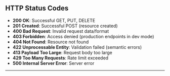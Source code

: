 ## HTTP Status Codes

- **200 OK**: Successful GET, PUT, DELETE
- **201 Created**: Successful POST (resource created)
- **400 Bad Request**: Invalid request data/format
- **403 Forbidden**: Access denied (production endpoints in dev mode)
- **404 Not Found**: Resource not found
- **422 Unprocessable Entity**: Validation failed (semantic errors)
- **413 Payload Too Large**: Request body too large
- **429 Too Many Requests**: Rate limit exceeded
- **500 Internal Server Error**: Server error

---
